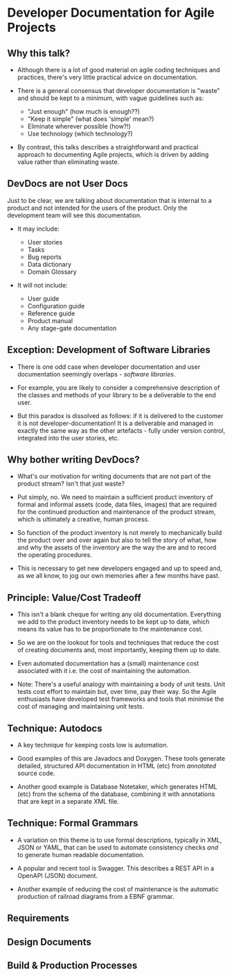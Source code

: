 # Developer Documentation for Agile Projects

## Why this talk?

* Although there is a lot of good material on agile coding techniques and practices, there's very little practical advice on documentation.

* There is a general consensus that developer documentation is "waste" and should be kept to a minimum, with vague guidelines such as:

  - "Just enough" (how much is enough??)
  - "Keep it simple" (what does 'simple' mean?)
  - Eliminate wherever possible (how?!)
  - Use technology (which technology?)

* By contrast, this talks describes a straightforward and practical approach to documenting Agile projects, which is driven by adding value rather than eliminating waste.

## DevDocs are not User Docs

Just to be clear, we are talking about documentation that is internal to a product and not intended for the users of the product. Only the development team will see this documentation.

* It may include:
  - User stories
  - Tasks
  - Bug reports
  - Data dictionary
  - Domain Glossary 

* It will not include:
  - User guide
  - Configuration guide
  - Reference guide
  - Product manual
  - Any stage-gate documentation

## Exception: Development of Software Libraries

* There is one odd case when developer documentation and user documentation seemingly overlaps - _software libraries_.

* For example, you are likely to consider a comprehensive description of the classes and methods of your library to be a deliverable to the end user.

* But this paradox is dissolved as follows: if it is delivered to the customer it is not developer-documentation! It is a deliverable and managed in exactly the same way as the other artefacts - fully under version control, integrated into the user stories, etc.

## Why bother writing DevDocs?

* What's our motivation for writing documents that are not part of the product stream? Isn't that just waste?

* Put simply, no. We need to maintain a sufficient product inventory of formal and informal assets (code, data files, images) that are required for the continued production and maintenance of the product stream, which is ultimately a creative, human process.

* So function of the product inventory is not merely to mechanically build the product over and over again but also to tell the story of what, how and why the assets of the inventory are the way the are and to record the operating procedures. 

* This is necessary to get new developers engaged and up to speed and, as we all know, to jog our own memories after a few months have past.

## Principle: Value/Cost Tradeoff

* This isn't a blank cheque for writing any old documentation. Everything we add to the product inventory needs to be kept up to date, which means its value has to be proportionate to the maintenance cost.

* So we are on the lookout for tools and techniques that reduce the cost of creating documents and, most importantly, keeping them up to date.

* Even automated documentation has a (small) maintenance cost associated with it i.e. the cost of maintaining the automation. 

* Note: There's a useful analogy with maintaining a body of unit tests. Unit tests cost effort to maintain but, over time, pay their way. So the Agile enthusiasts have developed test frameworks and tools that minimise the cost of managing and maintaining unit tests.

## Technique: Autodocs

* A key technique for keeping costs low is automation.

* Good examples of this are Javadocs and Doxygen. These tools generate detailed, structured API documentation in HTML (etc) from _annotated_ source code. 

* Another good example is Database Notetaker, which generates HTML (etc) from the schema of the database, combining it with annotations that are kept in a separate XML file.


## Technique: Formal Grammars

* A variation on this theme is to use formal descriptions, typically in XML, JSON or YAML, that can be used to automate consistency checks _and_ to generate human readable documentation.

* A popular and recent tool is Swagger. This describes a REST API in a OpenAPI (JSON) document.

* Another example of reducing the cost of maintenance is the automatic production of railroad diagrams from a EBNF grammar. 

## Requirements



## Design Documents

## Build & Production Processes

